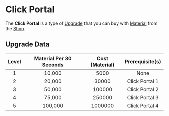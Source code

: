 # Click Portal
The **Click Portal** is a type of [Upgrade](/upgrades/) that you can buy with 
[Material](/game/material.md) from the [Shop](/game/shop.md).

## Upgrade Data

| Level | Material Per 30 Seconds | Cost (Material) | Prerequisite(s) |
|:-----:|:-----------------------:|:---------------:|:---------------:|
|   1   |          10,000         |       5000      |       None      |
|   2   |          20,000         |      30000      |  Click Portal 1 |
|   3   |          50,000         |      100000     |  Click Portal 2 |
|   4   |          75,000         |      250000     |  Click Portal 3 |
|   5   |         100,000         |     1000000     |  Click Portal 4 |
